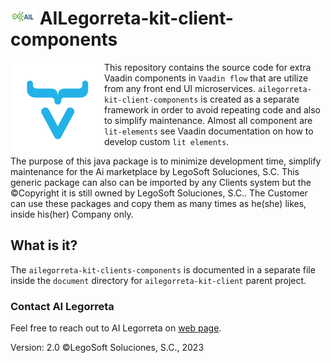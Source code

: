 # <img height="25" src="./images/AILLogoSmall.png" width="40"/> AILegorreta-kit-client-components

<a href="https://www.legosoft.com.mx"><img height="150px" src="./images/Vaadin.png" alt="AI Legorreta" align="left"/></a>
This repository contains the source code for extra Vaadin components in `Vaadin flow` that are utilize from any
front end UI microservices.
`ailegorreta-kit-client-components` is created as a separate framework in order to avoid
repeating code and also to simplify maintenance. Almost all component are `lit-elements`
see Vaadin documentation on how to develop custom `lit elements`.

The purpose of this java package is to minimize development time, simplify maintenance for the Ai marketplace by
LegoSoft Soluciones, S.C. This generic package can also can be imported by any Clients system but the
©Copyright it is still owned by LegoSoft Soluciones, S.C.. The Customer can use these packages and copy them
as many times as he(she) likes, inside his(her) Company only.

## What is it?

The `ailegorreta-kit-clients-components` is documented in a separate file inside the
`document` directory for `ailegorreta-kit-client` parent project.


### Contact AI Legorreta

Feel free to reach out to AI Legorreta on [web page](https://legosoft.com.mx).


Version: 2.0
©LegoSoft Soluciones, S.C., 2023

